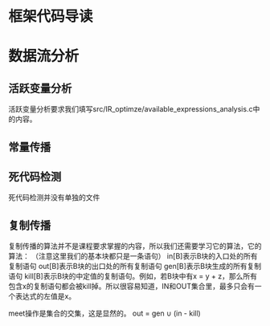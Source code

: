 # 框架代码导读

# 数据流分析
## 活跃变量分析
活跃变量分析要求我们填写src/IR_optimze/available_expressions_analysis.c中的内容。

## 常量传播

## 死代码检测
死代码检测并没有单独的文件

## 复制传播
复制传播的算法并不是课程要求掌握的内容，所以我们还需要学习它的算法，它的算法：
（注意这里我们的基本块都只是一条语句）
in[B]表示B块的入口处的所有复制语句
out[B]表示B块的出口处的所有复制语句
gen[B]表示B块生成的所有复制语句
kill[B]表示B块的中定值的复制语句。例如，若B块中有x = y + z，那么所有包含x的复制语句都会被kill掉。所以很容易知道，IN和OUT集合里，最多只会有一个表达式的左值是x。

meet操作是集合的交集，这是显然的。
out = gen ∪ (in - kill)

